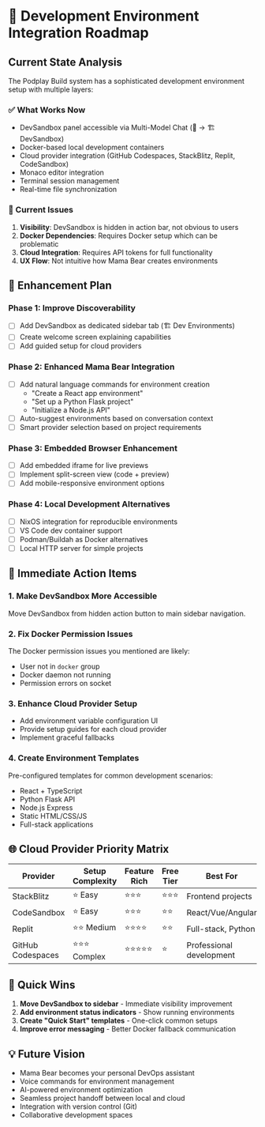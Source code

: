 # 🐻 Development Environment Integration Roadmap

## Current State Analysis
The Podplay Build system has a sophisticated development environment setup with multiple layers:

### ✅ What Works Now
- DevSandbox panel accessible via Multi-Model Chat (🌟 → 🏗️ DevSandbox)
- Docker-based local development containers
- Cloud provider integration (GitHub Codespaces, StackBlitz, Replit, CodeSandbox)
- Monaco editor integration
- Terminal session management
- Real-time file synchronization

### 🔧 Current Issues
1. **Visibility**: DevSandbox is hidden in action bar, not obvious to users
2. **Docker Dependencies**: Requires Docker setup which can be problematic
3. **Cloud Integration**: Requires API tokens for full functionality
4. **UX Flow**: Not intuitive how Mama Bear creates environments

## 🎯 Enhancement Plan

### Phase 1: Improve Discoverability
- [ ] Add DevSandbox as dedicated sidebar tab (🏗️ Dev Environments)
- [ ] Create welcome screen explaining capabilities
- [ ] Add guided setup for cloud providers

### Phase 2: Enhanced Mama Bear Integration
- [ ] Add natural language commands for environment creation
  - "Create a React app environment"
  - "Set up a Python Flask project"
  - "Initialize a Node.js API"
- [ ] Auto-suggest environments based on conversation context
- [ ] Smart provider selection based on project requirements

### Phase 3: Embedded Browser Enhancement
- [ ] Add embedded iframe for live previews
- [ ] Implement split-screen view (code + preview)
- [ ] Add mobile-responsive environment options

### Phase 4: Local Development Alternatives
- [ ] NixOS integration for reproducible environments
- [ ] VS Code dev container support
- [ ] Podman/Buildah as Docker alternatives
- [ ] Local HTTP server for simple projects

## 🔨 Immediate Action Items

### 1. Make DevSandbox More Accessible
Move DevSandbox from hidden action button to main sidebar navigation.

### 2. Fix Docker Permission Issues
The Docker permission issues you mentioned are likely:
- User not in `docker` group
- Docker daemon not running
- Permission errors on socket

### 3. Enhance Cloud Provider Setup
- Add environment variable configuration UI
- Provide setup guides for each cloud provider
- Implement graceful fallbacks

### 4. Create Environment Templates
Pre-configured templates for common development scenarios:
- React + TypeScript
- Python Flask API
- Node.js Express
- Static HTML/CSS/JS
- Full-stack applications

## 🌐 Cloud Provider Priority Matrix

| Provider | Setup Complexity | Feature Rich | Free Tier | Best For |
|----------|------------------|-------------|-----------|-----------|
| StackBlitz | ⭐ Easy | ⭐⭐⭐ | ⭐⭐⭐ | Frontend projects |
| CodeSandbox | ⭐ Easy | ⭐⭐⭐ | ⭐⭐ | React/Vue/Angular |
| Replit | ⭐⭐ Medium | ⭐⭐⭐⭐ | ⭐⭐ | Full-stack, Python |
| GitHub Codespaces | ⭐⭐⭐ Complex | ⭐⭐⭐⭐⭐ | ⭐ | Professional development |

## 🚀 Quick Wins
1. **Move DevSandbox to sidebar** - Immediate visibility improvement
2. **Add environment status indicators** - Show running environments
3. **Create "Quick Start" templates** - One-click common setups
4. **Improve error messaging** - Better Docker fallback communication

## 💡 Future Vision
- Mama Bear becomes your personal DevOps assistant
- Voice commands for environment management
- AI-powered environment optimization
- Seamless project handoff between local and cloud
- Integration with version control (Git)
- Collaborative development spaces
